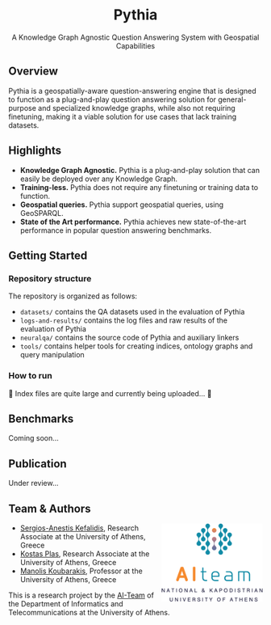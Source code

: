 <div align="center">
  <h1>Pythia</h1>
</div>

<div align="center">
  A Knowledge Graph Agnostic Question Answering System with Geospatial Capabilities
</div>

## Overview
Pythia is a geospatially-aware question-answering engine that is designed to function as a plug-and-play question answering solution for general-purpose and specialized knowledge graphs, while also not requiring finetuning, making it a viable solution for use cases that lack training datasets.

## Highlights
- **Knowledge Graph Agnostic.** Pythia is a plug-and-play solution that can easily be deployed over any Knowledge Graph.
- **Training-less.** Pythia does not require any finetuning or training data to function.
- **Geospatial queries.** Pythia support geospatial queries, using GeoSPARQL.
- **State of the Art performance.** Pythia achieves new state-of-the-art performance in popular question answering benchmarks.

## Getting Started

### Repository structure
The repository is organized as follows:
- `datasets/` contains the QA datasets used in the evaluation of Pythia
- `logs-and-results/` contains the log files and raw results of the evaluation of Pythia
- `neuralqa/` contains the source code of Pythia and auxiliary linkers
- `tools/` contains helper tools for creating indices, ontology graphs and query manipulation

### How to run
🚧 Index files are quite large and currently being uploaded... 🚧

## Benchmarks
Coming soon...

## Publication
Under review...

## Team & Authors

<img align="right" src="https://github.com/AI-team-UoA/.github/blob/main/AI_LOGO.png?raw=true" alt="ai-team-uoa" width="200"/>

- [Sergios-Anestis Kefalidis](http://users.uoa.gr/~skefalidis/), Research Associate at the University of Athens, Greece
- [Kostas Plas](https://www.madgik.di.uoa.gr/el/people/msc-student/kplas), Research Associate at the University of Athens, Greece
- [Manolis Koubarakis](https://cgi.di.uoa.gr/~koubarak/), Professor at the University of Athens, Greece

This is a research project by the [AI-Team](https://ai.di.uoa.gr) of the Department of Informatics and Telecommunications at the University of Athens.
